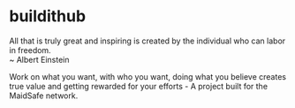 buildithub
==========

All that is truly great and inspiring is created by the individual who can labor in freedom.  
~ Albert Einstein

Work on what you want, with who you want, doing what you believe creates true value and getting rewarded for your efforts - A project built for the MaidSafe network.
